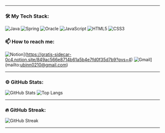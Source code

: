 

---

### 🛠️ My Tech Stack:
![Java](https://img.shields.io/badge/Java-ED8B00?style=for-the-badge&logo=java&logoColor=white)
![Spring](https://img.shields.io/badge/Spring-6DB33F?style=for-the-badge&logo=spring&logoColor=white)
![Oracle](https://img.shields.io/badge/Oracle-F80000?style=for-the-badge&logo=oracle&logoColor=white)
![JavaScript](https://img.shields.io/badge/JavaScript-F7DF1E?style=for-the-badge&logo=javascript&logoColor=black)
![HTML5](https://img.shields.io/badge/HTML5-E34F26?style=for-the-badge&logo=html5&logoColor=white)
![CSS3](https://img.shields.io/badge/CSS3-1572B6?style=for-the-badge&logo=css3&logoColor=white)

### 📫 How to reach me:
![Notion](https://img.shields.io/badge/Portfolio-000000?style=for-the-badge&logo=notion&logoColor=white)](https://gratis-sidecar-0c4.notion.site/849ac566e8714b61a5b4e7fd0f35d7b9?pvs=4)
![Gmail](https://img.shields.io/badge/Gmail-D14836?style=for-the-badge&logo=gmail&logoColor=white)](mailto:ubinn0210@gmail.com)


---

### ⚙️ GitHub Stats:
![GitHub Stats](https://github-readme-stats.vercel.app/api?username=yubin0210&show_icons=true&theme=dark )
![Top Langs](https://github-readme-stats.vercel.app/api/top-langs/?username=yubin0210&layout=compact&theme=dark )

---

### 🔥 GitHub Streak:
![GitHub Streak](https://github-readme-streak-stats.herokuapp.com/?user=yubin0210&theme=dark )

---


